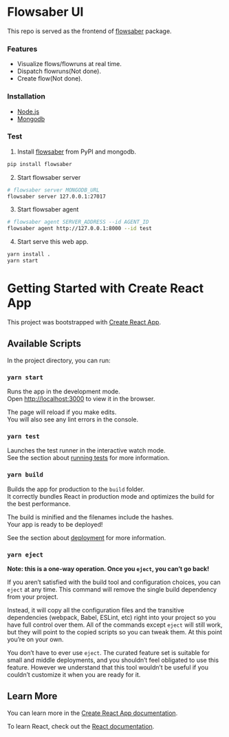 # Flowsaber UI

This repo is served as the frontend of [flowsaber](https://github.com/zhqu1148980644/flowsaber) package.

### Features
- Visualize flows/flowruns at real time.
- Dispatch flowruns(Not done).
- Create flow(Not done).

### Installation

- [Node.js](Node.js)
- [Mongodb](https://docs.mongodb.com/manual/installation/)

### Test

1. Install [flowsaber](https://github.com/zhqu1148980644/flowsaber) from PyPI and mongodb.
```bash
pip install flowsaber
```

2. Start flowsaber server
```bash
# flowsaber server MONGODB_URL
flowsaber server 127.0.0.1:27017
```

3. Start flowsaber agent
```bash
# flowsaber agent SERVER_ADDRESS --id AGENT_ID
flowsaber agent http://127.0.0.1:8000 --id test
```

4. Start serve this web app.
```bash
yarn install .
yarn start
```


# Getting Started with Create React App

This project was bootstrapped with [Create React App](https://github.com/facebook/create-react-app).

## Available Scripts

In the project directory, you can run:

### `yarn start`

Runs the app in the development mode.\
Open [http://localhost:3000](http://localhost:3000) to view it in the browser.

The page will reload if you make edits.\
You will also see any lint errors in the console.

### `yarn test`

Launches the test runner in the interactive watch mode.\
See the section about [running tests](https://facebook.github.io/create-react-app/docs/running-tests) for more information.

### `yarn build`

Builds the app for production to the `build` folder.\
It correctly bundles React in production mode and optimizes the build for the best performance.

The build is minified and the filenames include the hashes.\
Your app is ready to be deployed!

See the section about [deployment](https://facebook.github.io/create-react-app/docs/deployment) for more information.

### `yarn eject`

**Note: this is a one-way operation. Once you `eject`, you can’t go back!**

If you aren’t satisfied with the build tool and configuration choices, you can `eject` at any time. This command will remove the single build dependency from your project.

Instead, it will copy all the configuration files and the transitive dependencies (webpack, Babel, ESLint, etc) right into your project so you have full control over them. All of the commands except `eject` will still work, but they will point to the copied scripts so you can tweak them. At this point you’re on your own.

You don’t have to ever use `eject`. The curated feature set is suitable for small and middle deployments, and you shouldn’t feel obligated to use this feature. However we understand that this tool wouldn’t be useful if you couldn’t customize it when you are ready for it.

## Learn More

You can learn more in the [Create React App documentation](https://facebook.github.io/create-react-app/docs/getting-started).

To learn React, check out the [React documentation](https://reactjs.org/).

